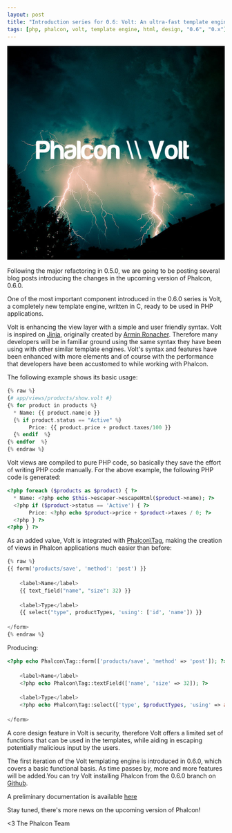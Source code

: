 ```yaml
---
layout: post
title: "Introduction series for 0.6: Volt: An ultra-fast template engine for Phalcon"
tags: [php, phalcon, volt, template engine, html, design, "0.6", "0.x"]
---
```


![image](/assets/files/2012-10-07-volt.jpg)

Following the major refactoring in 0.5.0, we are going to be posting several blog posts introducing the changes in the upcoming version of Phalcon, 0.6.0.

One of the most important component introduced in the 0.6.0 series is Volt, a completely new template engine, written in C, ready to be used in PHP applications.

<!--more-->
Volt is enhancing the view layer with a simple and user friendly syntax. Volt is inspired on [Jinja](http://jinja.pocoo.org/), originally created by [Armin Ronacher](https://github.com/vito/chyrp/wiki/Twig-Reference). Therefore many developers will be in familiar ground using the same syntax they have been using with other similar template engines. Volt's syntax and features have been enhanced with more elements and of course with the performance that developers have been accustomed to while working with Phalcon.

The following example shows its basic usage:

```php
{% raw %}
{# app/views/products/show.volt #}
{% for product in products %}
  * Name: {{ product.name|e }}
  {% if product.status == "Active" %}
       Price: {{ product.price + product.taxes/100 }}
  {% endif  %}
{% endfor  %}
{% endraw %}
```

Volt views are compiled to pure PHP code, so basically they save the effort of writing PHP code manually. For the above example, the following PHP code is generated:

```php
<?php foreach ($products as $product) { ?>
  * Name: <?php echo $this->escaper->escapeHtml($product->name); ?>
  <?php if ($product->status == 'Active') { ?>
       Price: <?php echo $product->price + $product->taxes / 0; ?>
  <?php } ?>
<?php } ?>
```

As an added value, Volt is integrated with [Phalcon\\Tag](https://docs.phalconphp.com/en/latest/reference/tags.html), making the creation of views in Phalcon applications much easier than before:

```php
{% raw %}
{{ form('products/save', 'method': 'post') }}

    <label>Name</label>
    {{ text_field("name", "size": 32) }}

    <label>Type</label>
    {{ select("type", productTypes, 'using': ['id', 'name']) }}

</form>
{% endraw %}
```

Producing:

```php
<?php echo Phalcon\Tag::form(['products/save', 'method' => 'post']); ?>

    <label>Name</label>
    <?php echo Phalcon\Tag::textField(['name', 'size' => 32]); ?>

    <label>Type</label>
    <?php echo Phalcon\Tag::select(['type', $productTypes, 'using' => array('id', 'name')]); ?>

</form>
```

A core design feature in Volt is security, therefore Volt offers a limited set of functions that can be used in the templates, while aiding in escaping potentially malicious input by the users.

The first iteration of the Volt templating engine is introduced in 0.6.0, which covers a basic functional basis. As time passes by, more and more features will be added.You can try Volt installing Phalcon from the 0.6.0 branch on [Github](https://github.com/phalcon/cphalcon).

A preliminary documentation is available [here](https://docs.phalconphp.com/en/0.6.0/reference/volt.html)

Stay tuned, there's more news on the upcoming version of Phalcon!


<3 The Phalcon Team
